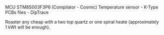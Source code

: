 MCU STM8S003F3P6 (Compilator - Cosmic)
Temperature sensor  - K-Type
PCBs files - DipTrace

Roaster any cheap with a two top quartz or one spiral heate (approximately 1 kWt will be enough). 
